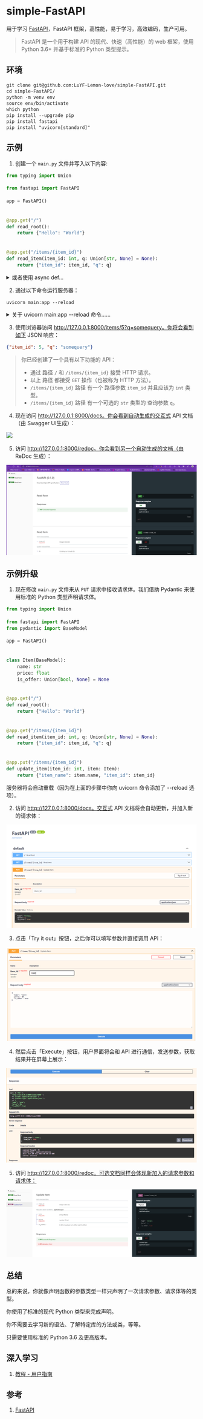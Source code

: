 # simple-FastAPI

用于学习 [FastAPI](https://fastapi.tiangolo.com/zh/)，FastAPI 框架，高性能，易于学习，高效编码，生产可用。

>FastAPI 是一个用于构建 API 的现代、快速（高性能）的 web 框架，使用 Python 3.6+ 并基于标准的 Python 类型提示。

## 环境

```shell
git clone git@github.com:LuYF-Lemon-love/simple-FastAPI.git
cd simple-FastAPI/
python -m venv env
source env/bin/activate
which python
pip install --upgrade pip
pip install fastapi
pip install "uvicorn[standard]"
```

## 示例

1. 创建一个 `main.py` 文件并写入以下内容:

```python
from typing import Union

from fastapi import FastAPI

app = FastAPI()


@app.get("/")
def read_root():
    return {"Hello": "World"}


@app.get("/items/{item_id}")
def read_item(item_id: int, q: Union[str, None] = None):
    return {"item_id": item_id, "q": q}
```

<details><summary>或者使用 async def...</summary>

如果你的代码里会出现 `async` / `await`，请使用 `async def`：

```python
from typing import Union

from fastapi import FastAPI

app = FastAPI()


@app.get("/")
async def read_root():
    return {"Hello": "World"}


@app.get("/items/{item_id}")
async def read_item(item_id: int, q: Union[str, None] = None):
    return {"item_id": item_id, "q": q}
```

</details>

2. 通过以下命令运行服务器：

```shell
uvicorn main:app --reload
```

<details><summary>关于 uvicorn main:app --reload 命令......</summary>

`uvicorn main:app` 命令含义如下:

- `main`：`main.py` 文件（一个 Python "模块"）。
- `app`：在 `main.py` 文件中通过 `app = FastAPI()` 创建的对象。
- `--reload`：让服务器在更新代码后重新启动。仅在开发时使用该选项。

</details>

3. 使用浏览器访问 http://127.0.0.1:8000/items/5?q=somequery。你将会看到如下 JSON 响应：

```json
{"item_id": 5, "q": "somequery"}
```

>你已经创建了一个具有以下功能的 API：
>
>- 通过 路径 `/` 和 `/items/{item_id}` 接受 HTTP 请求。
>- 以上 路径 都接受 `GET` 操作（也被称为 HTTP 方法）。
>- `/items/{item_id}` 路径 有一个 路径参数 `item_id` 并且应该为 `int` 类型。
>- `/items/{item_id}` 路径 有一个可选的 `str` 类型的 查询参数 `q`。

4. 现在访问 http://127.0.0.1:8000/docs。你会看到自动生成的交互式 API 文档（由 Swagger UI生成）：

![](./assets/docs.png)

5. 访问 http://127.0.0.1:8000/redoc。你会看到另一个自动生成的文档（由 ReDoc 生成）：

![](assets/docs-02.png)

## 示例升级

1. 现在修改 `main.py` 文件来从 `PUT` 请求中接收请求体。我们借助 Pydantic 来使用标准的 Python 类型声明请求体。

```python
from typing import Union

from fastapi import FastAPI
from pydantic import BaseModel

app = FastAPI()


class Item(BaseModel):
    name: str
    price: float
    is_offer: Union[bool, None] = None


@app.get("/")
def read_root():
    return {"Hello": "World"}


@app.get("/items/{item_id}")
def read_item(item_id: int, q: Union[str, None] = None):
    return {"item_id": item_id, "q": q}


@app.put("/items/{item_id}")
def update_item(item_id: int, item: Item):
    return {"item_name": item.name, "item_id": item_id}
```

服务器将会自动重载（因为在上面的步骤中你向 uvicorn 命令添加了 --reload 选项）。

2. 访问 http://127.0.0.1:8000/docs。交互式 API 文档将会自动更新，并加入新的请求体：

![](assets/docs-03.png)

3. 点击「Try it out」按钮，之后你可以填写参数并直接调用 API：

![](assets/docs-04.png)

4. 然后点击「Execute」按钮，用户界面将会和 API 进行通信，发送参数，获取结果并在屏幕上展示：

![](assets/docs-05.png)

5. 访问 http://127.0.0.1:8000/redoc。可选文档同样会体现新加入的请求参数和请求体：

![](assets/docs-06.png)

## 总结

总的来说，你就像声明函数的参数类型一样只声明了一次请求参数、请求体等的类型。

你使用了标准的现代 Python 类型来完成声明。

你不需要去学习新的语法、了解特定库的方法或类，等等。

只需要使用标准的 Python 3.6 及更高版本。

## 深入学习

1. [教程 - 用户指南](https://fastapi.tiangolo.com/zh/tutorial/)

## 参考

1. [FastAPI](https://fastapi.tiangolo.com/zh/)
